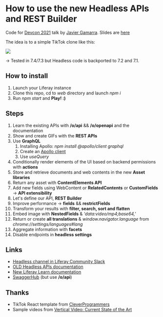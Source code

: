 # How to use the new Headless APIs and REST Builder

Code for [Devcon 2021](https://events.liferay.com/backoffice/conference/30) talk by [Javier Gamarra](https://twitter.com/nhpatt). Slides are [here](http://bit.ly/api-tips-devcon)

The idea is to a simple TikTok clone like this:

<img src="demo.gif">

-> Tested in 7.4/7.3 but Headless code is backported to 7.2 and 7.1.

## How to install

1. Launch your Liferay instance
2. Clone this repo, cd to _web_ directory and launch *npm i*
3. Run *npm start* and **Play! :)**

## Steps

1. Learn the existing APIs with **/o/api** && **/o/openapi** and the documentation
2. Show and create GIFs with the **REST APIs**
3. Use **GraphQL**
    1. Installing Apollo: _npm install @apollo/client graphql_
    2. Create an [Apollo client](https://www.apollographql.com/docs/react/get-started/)
    3. Use _useQuery_
4. Conditionally render elements of the UI based on backend permissions with **actions**
5. Store and retrieve documents and web contents in the new **Asset libraries**
6. Return any asset with **ContentElements API**
7. Add new fields using WebContent or **RelatedContents** or **CustomFields** -> **API extensibility**
8. Let's define our API, **REST Builder**
9. Improve performance -> **fields** && **restrictFields**
10. Transform your results with **filter, search, sort and flatten**
11. Embed image with **NestedFields** & _'data:video/mp4;base64,'_
12. Return or create **all translations** & _window.navigator.language_ from _chrome://settings/languages#lang_
13. Aggregate information with **facets**
14. Disable endpoints in **headless settings**

## Links

* [Headless channel in Liferay Community Slack](https://liferay-community.slack.com/archives/CUCUYB1EE/p1599569152001000)
* [OLD Headless APIs documentation](https://help.liferay.com/hc/es/articles/360028726992-Headless-REST-APIs)
* [New Liferay Learn documentation](https://learn.liferay.com/dxp/7.x/en/headless-delivery/content_delivery_apis.html)
* [SwaggerHub](https://app.swaggerhub.com/organizations/liferayinc) (but use **/o/api**)

## Thanks

* TikTok React template from [CleverProgrammers](https://github.com/CleverProgrammers/tiktok-clone/commits/master)
* Sample videos from [Vertical Video: Current State of the Art](http://www.exit109.com/~dnn/clips/VerticalVideo.html)